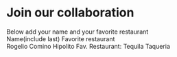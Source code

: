 # Join our collaboration
Below add your name and your favorite restaurant
<br>
Name(include last)  Favorite restaurant<br>
Rogelio Comino Hipolito Fav. Restaurant: Tequila Taqueria
